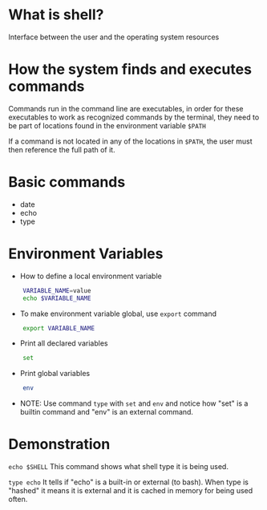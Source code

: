 # What is shell?

Interface between the user and the operating system resources

# How the system finds and executes commands

Commands run in the command line are executables, in order for these executables to work as recognized commands by the terminal, they need to be part of locations found in the environment variable `$PATH`

If a command is not located in any of the locations in `$PATH`, the user must then reference the full path of it.

# Basic commands

- date
- echo
- type

# Environment Variables

- How to define a local environment variable

```bash
    VARIABLE_NAME=value
    echo $VARIABLE_NAME
```

- To make environment variable global, use `export` command
```bash
    export VARIABLE_NAME
```

- Print all declared variables
```bash
    set
```

- Print global variables
```bash
    env
```

- NOTE:
    Use command `type` with `set` and `env` and notice how "set" is a builtin command and "env" is an external command.

# Demonstration

`echo $SHELL`
This command shows what shell type it is being used.

`type echo`
It tells if "echo" is a built-in or external (to bash). When type is "hashed" it means it is external and it is cached in memory for being used often.